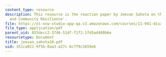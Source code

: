 ```yaml
---
content_type: resource
description: This resource is the reaction paper by Jeevan Sahota on the topic 'Governance
  and Community Resilience'.
file: https://ol-ocw-studio-app-qa.s3.amazonaws.com/courses/11-941-disaster-vulnerability-and-resilience-spring-2005/351ca0219f5b0aa3a27c6c7f9c3659e6_jeevan_sahota10.pdf
file_type: application/pdf
parent_uid: 025decc2-3746-51df-f1f2-1fd5ad489b6e
resourcetype: Document
title: jeevan_sahota10.pdf
uid: 351ca021-9f5b-0aa3-a27c-6c7f9c3659e6
---
```

